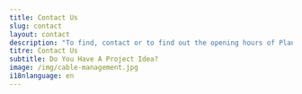 ```yaml
---
title: Contact Us
slug: contact
layout: contact
description: "To find, contact or to find out the opening hours of Planiselect"
titre: Contact Us
subtitle: Do You Have A Project Idea?
image: /img/cable-management.jpg
i18nlanguage: en
---
```


